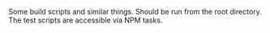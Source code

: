 Some build scripts and similar things. Should be run from the root directory. The test scripts are accessible via NPM tasks.
